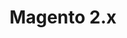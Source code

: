 ---
title: "Magento 2.x"
seoTitle: "Magento 2.x Getting Started"
seoDescription: "Integrate your Magento 2.x with supported ERP & Accounting Systems through Stock2Shop"
seoKeyword: ["Magento 2.x", "Integrations"]
type: help
source: "magento-1"
tags: ["gettingstarted", "magento-2"]
draft: true
---